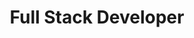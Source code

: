 ---
layout: work-with-us-layout

title: Full Stack Developer

role:  <b> Role </b> <br> As the web developer you are expected to develop various tools and applications such as games and simulations that based on requirements of the projects at FoV. Our work by nature is complex, so we don’t expect you to know everything on day one, but you should have the ability to grasp things quickly and have a voracious appetite for reading and imbibing the latest research and techniques.

responsibilities: <b> Responsibilities </b> <br> <ul> <li>Designing, developing and documenting Django/Python based web apps for our simulations and other policy related tools </li> <li>	Developing high fidelity components that interface with various data sources for our digital games </li>  <li>	Developing single and multiple dimension visualisation tools </li> <li>	Involved in testing (using manual and/or automated means) our simulations and games </li>  </ul>

skills: <b> Skills </b> <br> We are looking for someone with solid, strong fundamentals in Python or Ruby. You should have written a web application using bare metal techniques or used a mature framework like Django or Rails. We expect you to know how to connect to and use databases like PostgreSQL and/or MySQL using high performance libraries.

developmentskills: <b> Development Skills </b> <br> <ul> <li> Python/Ruby/Go </li> <li> Django/Rails/Hugo </li> <li> Javascript/Typescript </li> <li> Basics of D3.js and HighChats </li> </ul>

techskills: <b> Technical Skills </b> <br> <ul> <li> Basic administration of a Linux server (Ubunut/Debian)  <ul> <li> Mange package updates </li> <li> User management </li> <li> Disc management </li> <li> Installing DBMS applications</li> </ul> </li> <li> Manage Apache + Nginx system remotely <ul> <li> Hosting new websites </li> <li> Configuration for using SSL </li> <li> Modifying server name </li> </ul> </li> <li> Deploy and manage Django/Rails applications </li>  </ul> 

bouns: <b> Bonus </b> <br> Bonus points also if you have proficiency in using GIS modules such as creating map interfaces or have working knowledge of basic Java.

whyWorkForFov: <b>Why Work at Fields of View</b> <br> <ul> <li>We have collaborations with Indian and international universities, and you get access to cutting edge research in data and policy.</li> <li>Depending on your interest, you will contribute to research papers, and we have published in major journals.</li> <li>Your work will contribute to applications in addressing social problems.</li> <li>The portfolio of projects done at Fields of View have paved the way for our colleagues to pursue masters/Phd courses</li> </ul>

applicationProcess: <b> The Application Process </b> <br> Please write <a href="mailto://work@fieldsofview.in"> work@fieldsofview.in</a> with your CV and a few words about why you want to work with us. Women are strongly encouraged to apply. <p class="simple-content"> We will review your application and setup a quick phone call. The phone call acts as a good way to introduce yourself and for us to let you know a bit more about our work. This call will be followed up with an assignment.</p>  <p class="simple-content"> The assignment will involve a cross section of the kind of work you'll do with us &mdash; from research to drawing up a quick concept note to actually coding. You take as much time as you want to complete the assignment, but we've noted that it takes on average about 7 days to finish.</p> <p class="simple-content">If we like your approach to the assignment (and your code sample), we invite you to spend a day with us. You can pepper us with more questions and get to know the rest of the team. Once this is done, and if you like us and we like you, we will extend an offer within 3 days.</p>

notes: <b>Other Notes</b> <br> <ul> <li>Fields of View is a non-profit organisation.</li> <li>The position is based in Bangalore</li> <li>Our office is in JP Nagar, close to Rangashankara</li></ul>

ide: Developer

tag: Developer

category: jd

permalink: /projects/work-with-us/fullstackdeveloper/

---